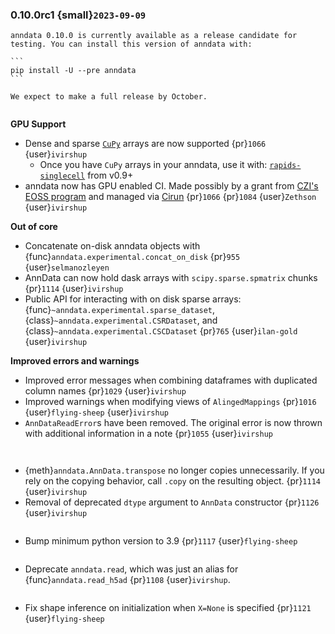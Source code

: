 ### 0.10.0rc1 {small}`2023-09-09`

````{note}
anndata 0.10.0 is currently available as a release candidate for testing. You can install this version of anndata with:

```
pip install -U --pre anndata
```

We expect to make a full release by October.
````

```{rubric} Features
```

**GPU Support**

* Dense and sparse [`CuPy`](https://docs.cupy.dev/l) arrays are now supported {pr}`1066` {user}`ivirshup`
    * Once you have `CuPy` arrays in your anndata, use it with: [`rapids-singlecell`](https://rapids-singlecell.readthedocs.io/en/latest/index.html) from v0.9+
* anndata now has GPU enabled CI. Made possibly by a grant from [CZI's EOSS program](https://chanzuckerberg.com/eoss/) and managed via [Cirun](https://Cirun.io) {pr}`1066` {pr}`1084` {user}`Zethson` {user}`ivirshup`

**Out of core**

* Concatenate on-disk anndata objects with {func}`anndata.experimental.concat_on_disk` {pr}`955` {user}`selmanozleyen`
* AnnData can now hold dask arrays with `scipy.sparse.spmatrix` chunks {pr}`1114` {user}`ivirshup`
* Public API for interacting with on disk sparse arrays: {func}`~anndata.experimental.sparse_dataset`, {class}`~anndata.experimental.CSRDataset`, and {class}`~anndata.experimental.CSCDataset` {pr}`765` {user}`ilan-gold` {user}`ivirshup`

**Improved errors and warnings**

* Improved error messages when combining dataframes with duplicated column names {pr}`1029` {user}`ivirshup`
* Improved warnings when modifying views of `AlingedMappings` {pr}`1016` {user}`flying-sheep` {user}`ivirshup`
* `AnnDataReadError`s have been removed. The original error is now thrown with additional information in a note {pr}`1055` {user}`ivirshup`


```{rubric} Documentation
```

```{rubric} Breaking changes
```

* {meth}`anndata.AnnData.transpose` no longer copies unnecessarily. If you rely on the copying behavior, call `.copy` on the resulting object. {pr}`1114` {user}`ivirshup`
* Removal of deprecated `dtype` argument to `AnnData` constructor {pr}`1126` {user}`ivirshup`

```{rubric} Other updates
```

* Bump minimum python version to 3.9 {pr}`1117` {user}`flying-sheep`

```{rubric} Deprecations
```

* Deprecate `anndata.read`, which was just an alias for {func}`anndata.read_h5ad` {pr}`1108` {user}`ivirshup`.

```{rubric} Bug fixes
```

* Fix shape inference on initialization when `X=None` is specified {pr}`1121` {user}`flying-sheep`
